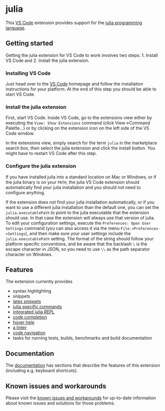 # julia

This [VS Code](https://code.visualstudio.com) extension provides support for the [julia programming language](http://julialang.org/).

## Getting started

Getting the julia extension for VS Code to work involves two steps: 1.
Install VS Code and 2. Install the julia extension.

### Installing VS Code

Just head over to the [VS Code](https://code.visualstudio.com/) homepage
and follow the installation instructions for your platform. At the end of
this step you should be able to start VS Code.

### Install the julia extension

First, start VS Code. Inside VS Code, go to the extensions view either by
executing the ``View: Show Extensions`` command (click View->Command Palette...)
or by clicking on the extension icon on the left side of the VS Code
window.

In the extensions view, simply search for the term ``julia`` in the marketplace
search box, then select the julia extension and click the install button.
You might have to restart VS Code after this step.

### Configure the julia extension

If you have installed julia into a standard location on Mac or Windows, or
if the julia binary is on your ``PATH``, the julia VS Code extension should
automatically find your julia installation and you should not need to
configure anything.

If the extension does not find your julia installation automatically, or
if you want to use a different julia installation than the default one,
you can set the ``julia.executablePath`` to point to the julia executable
that the extension should use. In that case the
extension will always use that version of julia. To edit your configuration
settings, execute the ``Preferences: Open User Settings`` command (you can
also access it via the menu ``File->Preferences->Settings``), and
then make sure your user settings include the ``julia.executablePath``
setting. The format of the string should follow your platform specific
conventions, and be aware that the backlash ``\`` is the escape character
in JSON, so you need to use ``\\`` as the path separator character on Windows.

## Features

The extension currently provides

* syntax highlighting
* snippets
* [latex snippets](https://github.com/JuliaEditorSupport/julia-vscode/wiki/Snippets#latex)
* [julia specific commands](https://github.com/JuliaEditorSupport/julia-vscode/wiki/Commands)
* [integrated julia REPL](https://github.com/JuliaEditorSupport/julia-vscode/wiki/REPL)
* [code completion](https://github.com/JuliaEditorSupport/julia-vscode/wiki/IntelliSense)
* [hover help](https://github.com/JuliaEditorSupport/julia-vscode/wiki/Information#hover-help)
* [a linter](https://github.com/JuliaEditorSupport/julia-vscode/wiki/Information#linter)
* [code navigation](https://github.com/JuliaEditorSupport/julia-vscode/wiki/Navigation)
* tasks for running tests, builds, benchmarks and build documentation

## Documentation

The [documentation](https://github.com/JuliaEditorSupport/julia-vscode/wiki)
has sections that describe the features of this extension (including
e.g. keyboard shortcuts).

## Known issues and workarounds

Please visit the [known issues and workarounds](https://github.com/JuliaEditorSupport/julia-vscode/wiki/Known-issues-and-workarounds)
for up-to-date information about known issues and solutions for those
problems.

